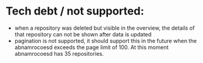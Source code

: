 
# Tech debt / not supported:
- when a repository was deleted but visible in the overview, the details of that repository can not 
be shown after data is updated
- pagination is not supported, it should support this in the future when the abnamrocoesd exceeds
the page limit of 100. At this moment abnamrocoesd has 35 repositories. 

